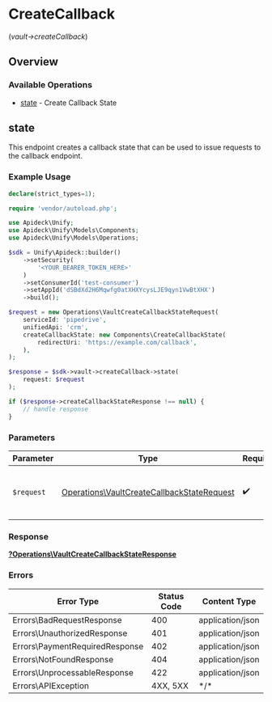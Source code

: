 # CreateCallback
(*vault->createCallback*)

## Overview

### Available Operations

* [state](#state) - Create Callback State

## state

This endpoint creates a callback state that can be used to issue requests to the callback endpoint.


### Example Usage

```php
declare(strict_types=1);

require 'vendor/autoload.php';

use Apideck\Unify;
use Apideck\Unify\Models\Components;
use Apideck\Unify\Models\Operations;

$sdk = Unify\Apideck::builder()
    ->setSecurity(
        '<YOUR_BEARER_TOKEN_HERE>'
    )
    ->setConsumerId('test-consumer')
    ->setAppId('dSBdXd2H6Mqwfg0atXHXYcysLJE9qyn1VwBtXHX')
    ->build();

$request = new Operations\VaultCreateCallbackStateRequest(
    serviceId: 'pipedrive',
    unifiedApi: 'crm',
    createCallbackState: new Components\CreateCallbackState(
        redirectUri: 'https://example.com/callback',
    ),
);

$response = $sdk->vault->createCallback->state(
    request: $request
);

if ($response->createCallbackStateResponse !== null) {
    // handle response
}
```

### Parameters

| Parameter                                                                                                | Type                                                                                                     | Required                                                                                                 | Description                                                                                              |
| -------------------------------------------------------------------------------------------------------- | -------------------------------------------------------------------------------------------------------- | -------------------------------------------------------------------------------------------------------- | -------------------------------------------------------------------------------------------------------- |
| `$request`                                                                                               | [Operations\VaultCreateCallbackStateRequest](../../Models/Operations/VaultCreateCallbackStateRequest.md) | :heavy_check_mark:                                                                                       | The request object to use for the request.                                                               |

### Response

**[?Operations\VaultCreateCallbackStateResponse](../../Models/Operations/VaultCreateCallbackStateResponse.md)**

### Errors

| Error Type                     | Status Code                    | Content Type                   |
| ------------------------------ | ------------------------------ | ------------------------------ |
| Errors\BadRequestResponse      | 400                            | application/json               |
| Errors\UnauthorizedResponse    | 401                            | application/json               |
| Errors\PaymentRequiredResponse | 402                            | application/json               |
| Errors\NotFoundResponse        | 404                            | application/json               |
| Errors\UnprocessableResponse   | 422                            | application/json               |
| Errors\APIException            | 4XX, 5XX                       | \*/\*                          |